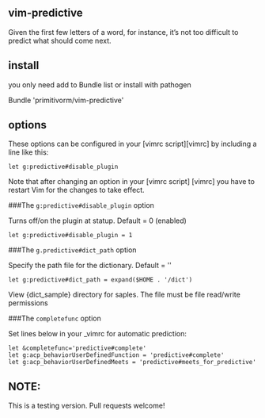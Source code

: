 vim-predictive
--------------
Given the first few letters of a word, for instance, it’s not too difficult to predict what should come next.

install
--------------
you only need add to Bundle list or install with pathogen

Bundle 'primitivorm/vim-predictive'

options
--------------

These options can be configured in your
[vimrc script][vimrc] by including a line like this:

    let g:predictive#disable_plugin

Note that after changing an option in your [vimrc script] [vimrc] you have to
restart Vim for the changes to take effect.

###The `g:predictive#disable_plugin` option

Turns off/on the plugin at statup.
Default = 0 (enabled)

    let g:predictive#disable_plugin = 1


###The `g.predictive#dict_path` option

Specify the path file for the dictionary.
Default = ''

    let g:predictive#dict_path = expand($HOME . '/dict')

View {dict_sample} directory for saples. The file must be file read/write
permissions

###The `completefunc` option

Set lines below in your _vimrc for automatic prediction:

    let &completefunc='predictive#complete'
    let g:acp_behaviorUserDefinedFunction = 'predictive#complete'
    let g:acp_behaviorUserDefinedMeets = 'predictive#meets_for_predictive'

NOTE:
--------------
This is a testing version. Pull requests welcome!
